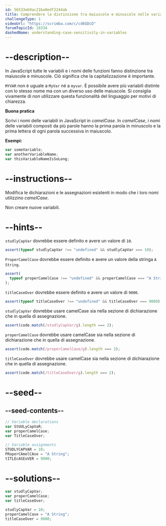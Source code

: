 ```yaml
---
id: 56533eb9ac21ba0edf2244ab
title: Comprendere la distinzione tra maiuscole e minuscole nelle variabili
challengeType: 1
videoUrl: "https://scrimba.com/c/cd6GDcD"
forumTopicId: 18334
dashedName: understanding-case-sensitivity-in-variables
---
```


# --description--

In JavaScript tutte le variabili e i nomi delle funzioni fanno distinzione tra maiuscole e minuscole. Ciò significa che la capitalizzazione è importante.

`MYVAR` non è uguale a `MyVar` né a `myvar`. È possibile avere più variabili distinte con lo stesso nome ma con un diverso uso delle maiuscole. Si consiglia vivamente di _non_ utilizzare questa funzionalità del linguaggio per motivi di chiarezza.

**Buona pratica**

Scrivi i nomi delle variabili in JavaScript in <dfn>camelCase</dfn>. In <dfn>camelCase</dfn>, i nomi delle variabili composti da più parole hanno la prima parola in minuscolo e la prima lettera di ogni parola successiva in maiuscolo.

**Esempi:**

```js
var someVariable;
var anotherVariableName;
var thisVariableNameIsSoLong;
```

# --instructions--

Modifica le dichiarazioni e le assegnazioni esistenti in modo che i loro nomi utilizzino <dfn>camelCase</dfn>.

Non creare nuove variabili.

# --hints--

`studlyCapVar` dovrebbe essere definito e avere un valore di `10`.

```js
assert(typeof studlyCapVar !== "undefined" && studlyCapVar === 10);
```

`ProperCamelCase` dovrebbe essere definito e avere un valore della stringa `A String`.

```js
assert(
  typeof properCamelCase !== "undefined" && properCamelCase === "A String"
);
```

`titleCaseOver` dovrebbe essere definito e avere un valore di `9000`.

```js
assert(typeof titleCaseOver !== "undefined" && titleCaseOver === 9000);
```

`studlyCapVar` dovrebbe usare camelCase sia nella sezione di dichiarazione che in quella di assegnazione.

```js
assert(code.match(/studlyCapVar/g).length === 2);
```

`properCamelCase` dovrebbe usare camelCase sia nella sezione di dichiarazione che in quella di assegnazione.

```js
assert(code.match(/properCamelCase/g).length === 2);
```

`titleCaseOver` dovrebbe usare camelCase sia nella sezione di dichiarazione che in quella di assegnazione.

```js
assert(code.match(/titleCaseOver/g).length === 2);
```

# --seed--

## --seed-contents--

```js
// Variable declarations
var StUdLyCapVaR;
var properCamelCase;
var TitleCaseOver;

// Variable assignments
STUDLYCAPVAR = 10;
PRoperCAmelCAse = "A String";
tITLEcASEoVER = 9000;
```

# --solutions--

```js
var studlyCapVar;
var properCamelCase;
var titleCaseOver;

studlyCapVar = 10;
properCamelCase = "A String";
titleCaseOver = 9000;
```
